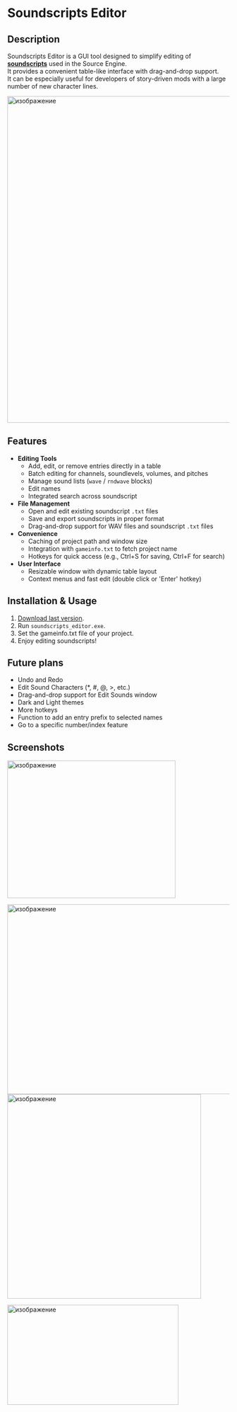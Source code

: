 # Soundscripts Editor

## Description
Soundscripts Editor is a GUI tool designed to simplify editing of [**soundscripts**](https://developer.valvesoftware.com/wiki/Soundscripts) used in the Source Engine.\
It provides a convenient table-like interface with drag-and-drop support.\
It can be especially useful for developers of story-driven mods with a large number of new character lines.

<img width="1024" height="738" alt="изображение" src="https://github.com/user-attachments/assets/031fffcf-3ef7-41b8-bec7-1c3f0a984614" />


## Features
-   **Editing Tools**
    -   Add, edit, or remove entries directly in a table
    -   Batch editing for channels, soundlevels, volumes, and pitches
    -   Manage sound lists (`wave` / `rndwave` blocks)
    -   Edit names
    -   Integrated search across soundscript
-   **File Management**
    -   Open and edit existing soundscript `.txt` files
    -   Save and export soundscripts in proper format
    -   Drag-and-drop support for WAV files and soundscript `.txt` files
-   **Convenience**
    -   Caching of project path and window size
    -   Integration with `gameinfo.txt` to fetch project name
    -   Hotkeys for quick access (e.g., Ctrl+S for saving, Ctrl+F for
        search)
-   **User Interface**
    -   Resizable window with dynamic table layout
    -   Context menus and fast edit (double click or 'Enter' hotkey)

## Installation & Usage
1. [Download last version](https://github.com/Ambiabstract/soundscripts_editor/releases/latest).
2. Run `soundscripts_editor.exe`.
3. Set the gameinfo.txt file of your project.
4. Enjoy editing soundscripts!

## Future plans
- Undo and Redo
- Edit Sound Characters (*, #, @, >, etc.)
- Drag-and-drop support for Edit Sounds window
- Dark and Light themes
- More hotkeys
- Function to add an entry prefix to selected names
- Go to a specific number/index feature

## Screenshots
<img width="381" height="311" alt="изображение" src="https://github.com/user-attachments/assets/34b56d80-0ffe-400e-ac6c-6a3a86c69b4c" />

<img width="730" height="429" alt="изображение" src="https://github.com/user-attachments/assets/5749807c-7e02-428d-badc-00d1f4d1334e" /> <img width="439" height="462" alt="изображение" src="https://github.com/user-attachments/assets/92809f29-8738-4f58-9bee-3f1bd3c062a2" />


<img width="388" height="226" alt="изображение" src="https://github.com/user-attachments/assets/6f7f036e-acb6-4f4f-a30a-2621e6ff2f85" />


